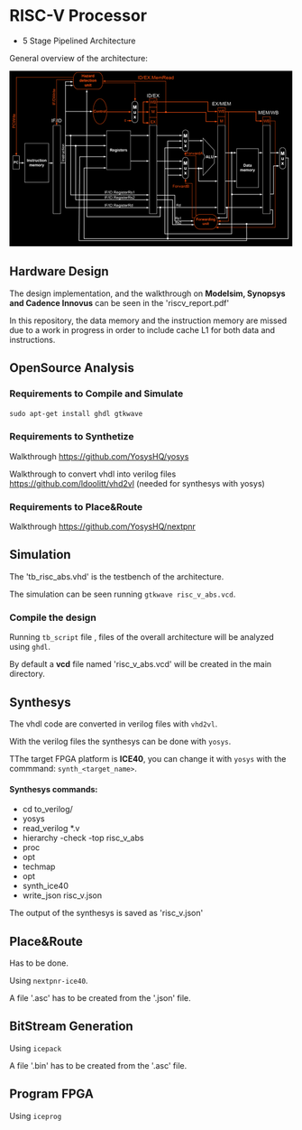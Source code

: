 # RISC-V Processor

- 5 Stage Pipelined Architecture

General overview of the architecture:

<img src="https://github.com/EneaDim/RISC-V/blob/main/riscv_arch.png">

## Hardware Design

The design implementation, and the walkthrough on <b>Modelsim, Synopsys and Cadence Innovus</b> can be seen in the 'riscv_report.pdf'

In this repository, the data memory and the instruction memory are missed due to a work in progress in order to include cache L1 for both data and instructions.

## OpenSource Analysis
### Requirements to Compile and Simulate

```sudo apt-get install ghdl gtkwave```

### Requirements to Synthetize

Walkthrough <https://github.com/YosysHQ/yosys>

Walkthrough to convert vhdl into verilog files <https://github.com/ldoolitt/vhd2vl> (needed for synthesys with yosys)

### Requirements to Place&Route

Walkthrough <https://github.com/YosysHQ/nextpnr>

## Simulation

The 'tb_risc_abs.vhd' is the testbench of the architecture.

The simulation can be seen running ```gtkwave risc_v_abs.vcd```.

### Compile the design

Running ```tb_script``` file , files of the overall architecture will be analyzed using ```ghdl```.

By default a <b>vcd</b> file named 'risc_v_abs.vcd' will be created in the main directory.

## Synthesys

The vhdl code are converted in verilog files with ```vhd2vl```.

With the verilog files the synthesys can be done with ```yosys```.

TThe target FPGA platform is <b>ICE40</b>, you can change it with ```yosys``` with the commmand: ```synth_<target_name>```.

#### Synthesys commands:
- cd to_verilog/
- yosys
- read_verilog *.v
- hierarchy -check -top risc_v_abs
- proc
- opt
- techmap
- opt
- synth_ice40
- write_json risc_v.json

The output of the synthesys is saved as 'risc\_v.json'

## Place&Route
Has to be done.

Using ```nextpnr-ice40```.

A file '.asc' has to be created from the '.json' file.

## BitStream Generation
Using ```icepack```

A file '.bin' has to be created from the '.asc' file.

## Program FPGA
Using ```iceprog```

